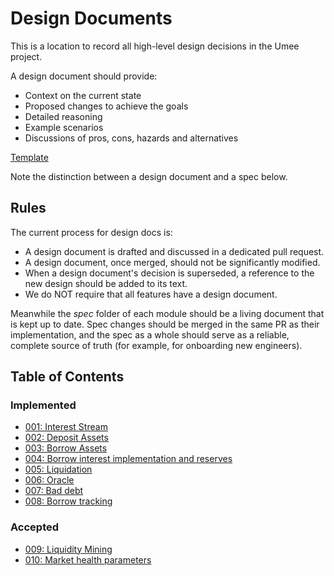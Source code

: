 # Design Documents

This is a location to record all high-level design decisions in the Umee
project.

A design document should provide:

- Context on the current state
- Proposed changes to achieve the goals
- Detailed reasoning
- Example scenarios
- Discussions of pros, cons, hazards and alternatives

[Template](./TEMPLATE.md)

Note the distinction between a design document and a spec below.

## Rules

The current process for design docs is:

- A design document is drafted and discussed in a dedicated pull request.
- A design document, once merged, should not be significantly modified.
- When a design document's decision is superseded, a reference to the new design should be added to its text.
- We do NOT require that all features have a design document.

Meanwhile the _spec_ folder of each module should be a living document that is kept up to date. Spec changes should be merged in the same PR as their implementation, and the spec as a whole should serve as a reliable, complete source of truth (for example, for onboarding new engineers).

## Table of Contents

### Implemented

- [001: Interest Stream](./001-interest-stream.md)
- [002: Deposit Assets](./002-deposit-assets.md)
- [003: Borrow Assets](./003-borrow-assets.md)
- [004: Borrow interest implementation and reserves](./004-interest-and-reserves.md)
- [005: Liquidation](./005-liquidation.md)
- [006: Oracle](./006-oracle.md)
- [007: Bad debt](./007-bad-debt.md)
- [008: Borrow tracking](./008-borrow-tracking.md)

### Accepted

- [009: Liquidity Mining](./009-liquidity-mining.md)
- [010: Market health parameters](./009-market-params.md)